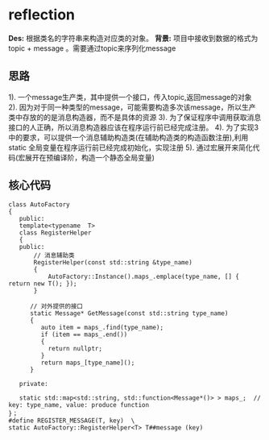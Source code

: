 # reflection
 **Des:** 根据类名的字符串来构造对应类的对象。
 **背景:** 项目中接收到数据的格式为 topic + message 。需要通过topic来序列化message
 
 ## 思路
 1). 一个message生产类，其中提供一个接口，传入topic,返回message的对象
 2). 因为对于同一种类型的message，可能需要构造多次该message，所以生产类中存放的的是消息构造器，而不是具体的资源
 3). 为了保证程序中调用获取消息接口的人正确，所以消息构造器应该在程序运行前已经完成注册。
 4). 为了实现3中的要求，可以提供一个消息辅助构造类(在辅助构造类的构造函数注册),利用static 全局变量在程序运行前已经完成初始化，实现注册
 5). 通过宏展开来简化代码(宏展开在预编译阶，构造一个静态全局变量)
 
 ## 核心代码
 ```
 class AutoFactory
 {
    public:
    template<typename  T>
    class RegisterHelper
    {
    public:
        // 消息辅助类
        RegisterHelper(const std::string &type_name)
        {
            AutoFactory::Instance().maps_.emplace(type_name, [] { return new T(); });
        }
       
       // 对外提供的接口
       static Message* GetMessage(const std::string type_name)
       {
          auto item = maps_.find(type_name);
          if (item == maps_.end())
          {
            return nullptr;
          }
          return maps_[type_name]();
       }
        
    private:

    static std::map<std::string, std::function<Message*()> > maps_;  // key: type_name, value: produce function
 }；
 #define REGISTER_MESSAGE(T, key)  \
static AutoFactory::RegisterHelper<T> T##message (key)
 ```
